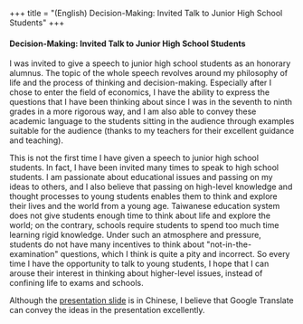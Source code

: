 +++
title = "(English) Decision-Making: Invited Talk to Junior High School Students"
+++

#### Decision-Making: Invited Talk to Junior High School Students

I was invited to give a speech to junior high school students as an honorary alumnus. 
The topic of the whole speech revolves around my philosophy of life and the process of thinking and decision-making. 
Especially after I chose to enter the field of economics, 
I have the ability to express the questions that I have been thinking about 
since I was in the seventh to ninth grades in a more rigorous way, 
and I am also able to convey these academic language to the students sitting in the audience 
through examples suitable for the audience (thanks to my teachers for their excellent guidance and teaching).

This is not the first time I have given a speech to junior high school students. 
In fact, I have been invited many times to speak to high school students.
I am passionate about educational issues and passing on my ideas to others, 
and I also believe that passing on high-level knowledge and thought processes to young students 
enables them to think and explore their lives and the world from a young age. 
Taiwanese education system does not give students enough time to think about life and explore the world; 
on the contrary, schools require students to spend too much time learning rigid knowledge. 
Under such an atmosphere and pressure, 
students do not have many incentives to think about "not-in-the-examination" questions, 
which I think is quite a pity and incorrect. 
So every time I have the opportunity to talk to young students, 
I hope that I can arouse their interest in thinking about higher-level issues, 
instead of confining life to exams and schools.

Although the [presentation slide](https://hackmd.io/@ujkuo/Bkt3NVkps) is in Chinese, 
I believe that Google Translate can convey the ideas in the presentation excellently.
